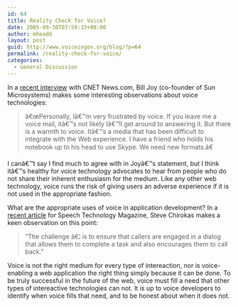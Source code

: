 ```yaml
---
id: 64
title: Reality Check for Voice?
date: 2005-09-30T07:59:33+00:00
author: mheadd
layout: post
guid: http://www.voiceingov.org/blog/?p=64
permalink: /reality-check-for-voice/
categories:
  - General Discussion
---
```

In a [recent interview](http://news.com.com/Joy+Future+of+the+Web+is+mobile+devices/2100-1016_3-5885769.html?tag=nefd.top) with CNET News.com, Bill Joy (co-founder of Sun Microsystems) makes some interesting observations about voice technologies:

> â€œPersonally, Iâ€™m very frustrated by voice. If you leave me a voice mail, itâ€™s not likely Iâ€™ll get around to answering it. But there is a warmth to voice. Itâ€™s a media that has been difficult to integrate with the Web experience. I have a friend who holds his notebook up to his head to use Skype. We need new formats.â€ 

I canâ€™t say I find much to agree with in Joyâ€™s statement, but I think itâ€™s healthy for voice technology advocates to hear from people who do not share their inherent enthusiasm for the medium. Like any other web technology, voice runs the risk of giving users an adverse experience if it is not used in the appropriate fashion.

What are the appropriate uses of voice in application development? In a [recent article](http://www.speechtechmag.com/issues/10_5/cover/12363-1.html) for Speech Technology Magazine, Steve Chirokas makes a keen observation on this point:

> &#8220;The challenge â€¦ is to ensure that callers are engaged in a dialog that allows them to complete a task and also encourages them to call back.&#8221; 

Voice is not the right medium for every type of intereaction, nor is voice-enabling a web application the right thing simply because it can be done. To be truly successful in the future of the web, voice must fill a need that other types of intereactive technologies can not. It is up to voice developers to identify when voice fills that need, and to be honest about when it does not.